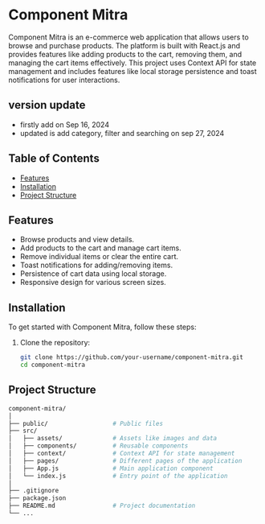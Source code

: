 # Component Mitra

Component Mitra is an e-commerce web application that allows users to browse and purchase products. The platform is built with React.js and provides features like adding products to the cart, removing them, and managing the cart items effectively. This project uses Context API for state management and includes features like local storage persistence and toast notifications for user interactions.

## version update

- firstly add on Sep 16, 2024
- updated is add category, filter and searching on sep 27, 2024

## Table of Contents

- [Features](#features)
- [Installation](#installation)
- [Project Structure](#project-structure)

## Features

- Browse products and view details.
- Add products to the cart and manage cart items.
- Remove individual items or clear the entire cart.
- Toast notifications for adding/removing items.
- Persistence of cart data using local storage.
- Responsive design for various screen sizes.

## Installation

To get started with Component Mitra, follow these steps:

1. Clone the repository:

   ```bash
   git clone https://github.com/your-username/component-mitra.git
   cd component-mitra
   ```

## Project Structure

```bash
component-mitra/
│
├── public/                  # Public files
├── src/
│   ├── assets/              # Assets like images and data
│   ├── components/          # Reusable components
│   ├── context/             # Context API for state management
│   ├── pages/               # Different pages of the application
│   ├── App.js               # Main application component
│   └── index.js             # Entry point of the application
│
├── .gitignore
├── package.json
├── README.md                # Project documentation
└── ...
```
